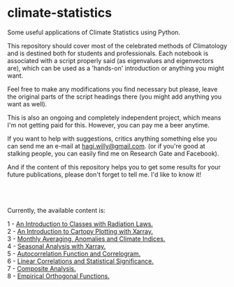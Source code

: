 # climate-statistics
Some useful applications of Climate Statistics using Python. 

This repository should cover most of the celebrated methods of Climatology and is destined both for 
students and professionals. Each notebook is associated with a script properly said (as eigenvalues 
and eigenvectors are), which can be used as a 'hands-on' introduction or anything you might want.

Feel free to make any modifications you find necessary but please, leave the original parts of 
the script headings there (you might add anything you want as well).

This is also an ongoing and completely independent project, which means I'm not getting paid for this. 
However, you can pay me a beer anytime.

If you want to help with suggestions, critics anything something else you can send me an e-mail at hagi.willy@gmail.com.
(or if you're good at stalking people, you can easily find me on Research Gate and Facebook). 

And if the content of this repository helps you to get some results for your future publications, please
don't forget to tell me. I'd like to know it!

\
\
\
Currently, the available content is:

1 - [An Introduction to Classes with Radiation Laws.](http://nbviewer.jupyter.org/github/willyhagi/climate-statistics/blob/master/Jupyter-Notebooks/rad_laws.ipynb)
\
2 - [An Introduction to Cartopy Plotting with Xarray.](http://nbviewer.jupyter.org/github/willyhagi/climate-statistics/blob/master/Jupyter-Notebooks/cartopy_plot.ipynb)
\
3 - [Monthly Averaging, Anomalies and Climate Indices.](http://nbviewer.jupyter.org/github/willyhagi/climate-statistics/blob/master/Jupyter-Notebooks/annual_cycle.ipynb)
\
4 - [Seasonal Analysis with Xarray.](http://nbviewer.jupyter.org/github/willyhagi/climate-statistics/blob/master/Jupyter-Notebooks/seasonal_cycle.ipynb)
\
5 - [Autocorrelation Function and Correlogram.](http://nbviewer.jupyter.org/github/willyhagi/climate-statistics/blob/master/Jupyter-Notebooks/autocorrel.ipynb#Autocorrelation-Function-and-Correlogram.)
\
6 - [Linear Correlations and Statistical Significance.](http://nbviewer.jupyter.org/github/willyhagi/climate-statistics/blob/master/Jupyter-Notebooks/correl.ipynb)
\
7 - [Composite Analysis.](http://nbviewer.jupyter.org/github/willyhagi/climate-statistics/blob/master/Jupyter-Notebooks/composites.ipynb)
\
8 - [Empirical Orthogonal Functions.](http://nbviewer.jupyter.org/github/willyhagi/climate-statistics/blob/master/Jupyter-Notebooks/eof_svd.ipynb)
